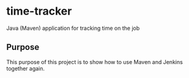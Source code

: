 # time-tracker
Java (Maven) application for tracking time on the job

## Purpose

This purpose of this project is to show how to use Maven and Jenkins together again.

